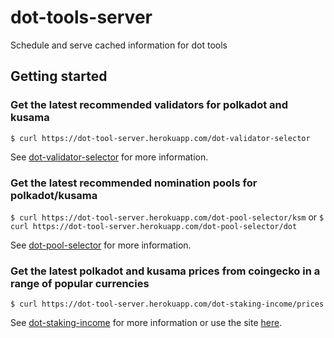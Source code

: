 # dot-tools-server
Schedule and serve cached information for dot tools 

## Getting started

### Get the latest recommended validators for polkadot and kusama
`$ curl https://dot-tool-server.herokuapp.com/dot-validator-selector`

See [dot-validator-selector](https://github.com/James-Sangalli/dot-validator-selector) for more information. 

### Get the latest recommended nomination pools for polkadot/kusama
`$ curl https://dot-tool-server.herokuapp.com/dot-pool-selector/ksm` or `$ curl https://dot-tool-server.herokuapp.com/dot-pool-selector/dot`

See [dot-pool-selector](https://github.com/James-Sangalli/dot-pool-selector) for more information.

### Get the latest polkadot and kusama prices from coingecko in a range of popular currencies
`$ curl https://dot-tool-server.herokuapp.com/dot-staking-income/prices`

See [dot-staking-income](https://github.com/James-Sangalli/dot-staking-income) for more information or use the site [here](https://james-sangalli.github.io/dot-staking-income-web/).